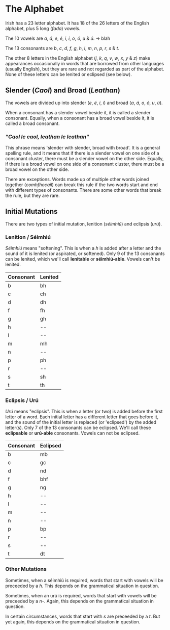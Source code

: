 # The Alphabet


Irish has a 23 letter alphabet. It has 18 of the 26 letters of the English
alphabet, plus 5 long (_fada_) vowels.

The 10 vowels are _a_, _á_, _e_, _é_, _i_, _í_, _o_, _ó_, _u_ & _ú_. &#8594; blah

The 13 consonants are _b_, _c_, _d_, _f_, _g_, _h_, _l_, _m_, _n_, _p_, _r_,
_s_ & _t_.

The other 8 letters in the English alphabet (_j_, _k_, _q_, _v_, _w_, _x_, _y_ & _z_)
make appearances occasionally in words that are borrowed from other languages
(usually English), but they are rare and not regarded as part of the alphabet.
None of these letters can be lenited or eclipsed (see below).


## Slender (_Caol_) and Broad (_Leathan_)

The vowels are divided up into slender (_e_, _é_, _i_, _í_) and broad
(_a_, _á_, _o_, _ó_, _u_, _ú_).

When a consonant has a slender vowel beside it, it is called a slender consonant.
Equally, when a consonant has a broad vowel beside it, it is called a broad consonant.


### _"Caol le caol, leathan le leathan"_

This phrase means 'slender with slender, broad with broad'. It is a general
spelling rule, and it means that if there is a slender vowel on one side of a
consonant cluster, there must be a slender vowel on the other side. Equally, if
there is a broad vowel on one side of a consonant cluster, there must be a
broad vowel on the other side.

There are exceptions. Words made up of multiple other words joined together
(_comhfhocail_) can break this rule if the two words start and end with
different types of consonants. There are some other words that break the rule,
but they are rare.


## Initial Mutations

There are two types of initial mutation, lenition (_séimhiú_) and eclipsis
(_urú_).


### Lenition / Séimhiú

_Séimhiú_ means "softening". This is when a _h_ is added after a letter and the
sound of it is lenited (or aspirated, or softened). Only 9 of the 13 consonants
can be lenited, which we'll call **lenitable** or **séimhiú-able**.
Vowels can't be lenited.

| Consonant | Lenited |
| --------- | ------- |
| b         | bh      |
| c         | ch      |
| d         | dh      |
| f         | fh      |
| g         | gh      |
| h         | --      |
| l         | --      |
| m         | mh      |
| n         | --      |
| p         | ph      |
| r         | --      |
| s         | sh      |
| t         | th      |


### Eclipsis / Urú

_Urú_ means "eclipsis". This is when a letter (or two) is added before the first
letter of a word. Each initial letter has a different letter that goes before it,
and the sound of the initial letter is replaced (or 'eclipsed') by the added
letter(s). Only 7 of the 13 consonants can be eclipsed. We'll call these
**eclipsable** or **urú-able** consonants. Vowels can not be eclipsed.

| Consonant | Eclipsed |
| --------- | -------- |
| b         | mb       |
| c         | gc       |
| d         | nd       |
| f         | bhf      |
| g         | ng       |
| h         | --       |
| l         | --       |
| m         | --       |
| n         | --       |
| p         | bp       |
| r         | --       |
| s         | --       |
| t         | dt       |


### Other Mutations

Sometimes, when a séimhiú is required, words that start with vowels will be
preceeded by a _h_. This depends on the grammatical situation in question.

Sometimes, when an urú is required, words that start with vowels will be
preceeded by a _n-_. Again, this depends on the grammatical situation in question.

In certain circumstances, words that start with _s_ are preceeded by a _t_.
But yet again, this depends on the grammatical situation in question.